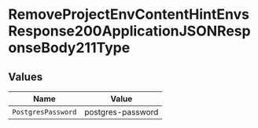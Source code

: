 # RemoveProjectEnvContentHintEnvsResponse200ApplicationJSONResponseBody211Type


## Values

| Name               | Value              |
| ------------------ | ------------------ |
| `PostgresPassword` | postgres-password  |